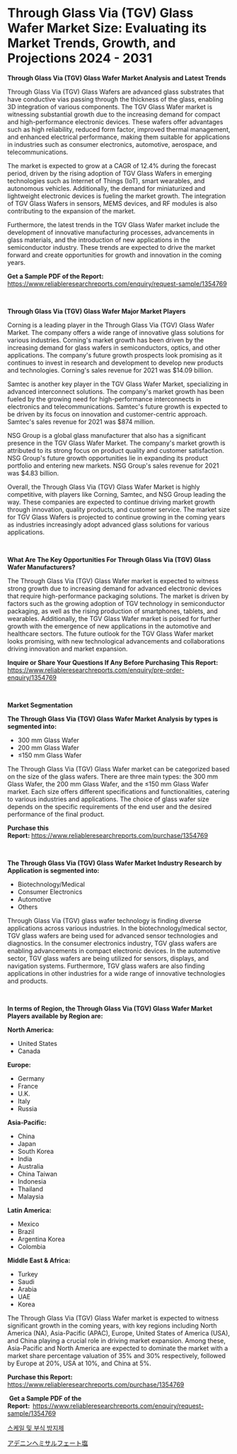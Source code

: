 <p><h1>Through Glass Via (TGV) Glass Wafer Market Size: Evaluating its Market Trends, Growth, and Projections 2024 - 2031</h1></p><p><strong>Through Glass Via (TGV) Glass Wafer Market Analysis and Latest Trends</strong></p>
<p><p>Through Glass Via (TGV) Glass Wafers are advanced glass substrates that have conductive vias passing through the thickness of the glass, enabling 3D integration of various components. The TGV Glass Wafer market is witnessing substantial growth due to the increasing demand for compact and high-performance electronic devices. These wafers offer advantages such as high reliability, reduced form factor, improved thermal management, and enhanced electrical performance, making them suitable for applications in industries such as consumer electronics, automotive, aerospace, and telecommunications.</p><p>The market is expected to grow at a CAGR of 12.4% during the forecast period, driven by the rising adoption of TGV Glass Wafers in emerging technologies such as Internet of Things (IoT), smart wearables, and autonomous vehicles. Additionally, the demand for miniaturized and lightweight electronic devices is fueling the market growth. The integration of TGV Glass Wafers in sensors, MEMS devices, and RF modules is also contributing to the expansion of the market.</p><p>Furthermore, the latest trends in the TGV Glass Wafer market include the development of innovative manufacturing processes, advancements in glass materials, and the introduction of new applications in the semiconductor industry. These trends are expected to drive the market forward and create opportunities for growth and innovation in the coming years.</p></p>
<p><strong>Get a Sample PDF of the Report:&nbsp;</strong> <a href="https://www.reliableresearchreports.com/enquiry/request-sample/1354769">https://www.reliableresearchreports.com/enquiry/request-sample/1354769</a></p>
<p>&nbsp;</p>
<p><strong>Through Glass Via (TGV) Glass Wafer Major Market Players</strong></p>
<p><p>Corning is a leading player in the Through Glass Via (TGV) Glass Wafer Market. The company offers a wide range of innovative glass solutions for various industries. Corning's market growth has been driven by the increasing demand for glass wafers in semiconductors, optics, and other applications. The company's future growth prospects look promising as it continues to invest in research and development to develop new products and technologies. Corning's sales revenue for 2021 was $14.09 billion.</p><p>Samtec is another key player in the TGV Glass Wafer Market, specializing in advanced interconnect solutions. The company's market growth has been fueled by the growing need for high-performance interconnects in electronics and telecommunications. Samtec's future growth is expected to be driven by its focus on innovation and customer-centric approach. Samtec's sales revenue for 2021 was $874 million.</p><p>NSG Group is a global glass manufacturer that also has a significant presence in the TGV Glass Wafer Market. The company's market growth is attributed to its strong focus on product quality and customer satisfaction. NSG Group's future growth opportunities lie in expanding its product portfolio and entering new markets. NSG Group's sales revenue for 2021 was $4.83 billion.</p><p>Overall, the Through Glass Via (TGV) Glass Wafer Market is highly competitive, with players like Corning, Samtec, and NSG Group leading the way. These companies are expected to continue driving market growth through innovation, quality products, and customer service. The market size for TGV Glass Wafers is projected to continue growing in the coming years as industries increasingly adopt advanced glass solutions for various applications.</p></p>
<p>&nbsp;</p>
<p><strong>What Are The Key Opportunities For Through Glass Via (TGV) Glass Wafer Manufacturers?</strong></p>
<p><p>The Through Glass Via (TGV) Glass Wafer market is expected to witness strong growth due to increasing demand for advanced electronic devices that require high-performance packaging solutions. The market is driven by factors such as the growing adoption of TGV technology in semiconductor packaging, as well as the rising production of smartphones, tablets, and wearables. Additionally, the TGV Glass Wafer market is poised for further growth with the emergence of new applications in the automotive and healthcare sectors. The future outlook for the TGV Glass Wafer market looks promising, with new technological advancements and collaborations driving innovation and market expansion.</p></p>
<p><strong>Inquire or Share Your Questions If Any Before Purchasing This Report:</strong> <a href="https://www.reliableresearchreports.com/enquiry/pre-order-enquiry/1354769">https://www.reliableresearchreports.com/enquiry/pre-order-enquiry/1354769</a></p>
<p>&nbsp;</p>
<p><strong>Market Segmentation</strong></p>
<p><strong>The Through Glass Via (TGV) Glass Wafer Market Analysis by types is segmented into:</strong></p>
<p><ul><li>300 mm Glass Wafer</li><li>200 mm Glass Wafer</li><li>≤150 mm Glass Wafer</li></ul></p>
<p><p>The Through Glass Via (TGV) Glass Wafer market can be categorized based on the size of the glass wafers. There are three main types: the 300 mm Glass Wafer, the 200 mm Glass Wafer, and the ≤150 mm Glass Wafer market. Each size offers different specifications and functionalities, catering to various industries and applications. The choice of glass wafer size depends on the specific requirements of the end user and the desired performance of the final product.</p></p>
<p><strong>Purchase this Report:&nbsp;</strong><a href="https://www.reliableresearchreports.com/purchase/1354769">https://www.reliableresearchreports.com/purchase/1354769</a></p>
<p>&nbsp;</p>
<p><strong>The Through Glass Via (TGV) Glass Wafer Market Industry Research by Application is segmented into:</strong></p>
<p><ul><li>Biotechnology/Medical</li><li>Consumer Electronics</li><li>Automotive</li><li>Others</li></ul></p>
<p><p>Through Glass Via (TGV) glass wafer technology is finding diverse applications across various industries. In the biotechnology/medical sector, TGV glass wafers are being used for advanced sensor technologies and diagnostics. In the consumer electronics industry, TGV glass wafers are enabling advancements in compact electronic devices. In the automotive sector, TGV glass wafers are being utilized for sensors, displays, and navigation systems. Furthermore, TGV glass wafers are also finding applications in other industries for a wide range of innovative technologies and products.</p></p>
<p>&nbsp;</p>
<p><strong>In terms of Region, the Through Glass Via (TGV) Glass Wafer Market Players available by Region are:</strong></p>
<p>
    <p> <strong> North America: </strong>
        <ul>
            <li>United States</li>
            <li>Canada</li>
        </ul>
        </p> 
    <p> <strong> Europe: </strong>
        <ul>
            <li>Germany</li>
            <li>France</li>
            <li>U.K.</li>
            <li>Italy</li>
            <li>Russia</li>
        </ul>
        </p> 
    <p> <strong> Asia-Pacific: </strong>
        <ul>
            <li>China</li>
            <li>Japan</li>
            <li>South Korea</li>
            <li>India</li>
            <li>Australia</li>
            <li>China Taiwan</li>
            <li>Indonesia</li>
            <li>Thailand</li>
            <li>Malaysia</li>
        </ul>
        </p> 
    <p> <strong> Latin America: </strong>
        <ul>
            <li>Mexico</li>
            <li>Brazil</li>
            <li>Argentina Korea</li>
            <li>Colombia</li>
        </ul>
        </p> 
    <p> <strong> Middle East & Africa: </strong>
        <ul>
            <li>Turkey</li>
            <li>Saudi</li>
            <li>Arabia</li>
            <li>UAE</li>
            <li>Korea</li>
        </ul>
    </p>
    </p>
<p><p>The Through Glass Via (TGV) Glass Wafer market is expected to witness significant growth in the coming years, with key regions including North America (NA), Asia-Pacific (APAC), Europe, United States of America (USA), and China playing a crucial role in driving market expansion. Among these, Asia-Pacific and North America are expected to dominate the market with a market share percentage valuation of 35% and 30% respectively, followed by Europe at 20%, USA at 10%, and China at 5%.</p></p>
<p><strong>Purchase this Report: </strong><a href="https://www.reliableresearchreports.com/purchase/1354769">https://www.reliableresearchreports.com/purchase/1354769</a></p>
<p>&nbsp;<strong>Get a Sample PDF of the Report:&nbsp;&nbsp;</strong><a href="https://www.reliableresearchreports.com/enquiry/request-sample/1354769">https://www.reliableresearchreports.com/enquiry/request-sample/1354769</a></p>
<p><strong></strong></p>
<p><p><a href="https://github.com/crfsywufhm81415/Market-Research-Report-List-1/blob/main/433511412823.md">스케일 및 부식 방지제</a></p><p><a href="https://github.com/zekaoe592392/Market-Research-Report-List-1/blob/main/557429313847.md">アデニンヘミサルフェート塩</a></p></p>